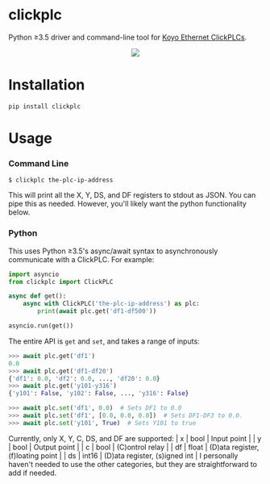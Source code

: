 clickplc
========

Python ≥3.5 driver and command-line tool for [Koyo Ethernet ClickPLCs](https://www.automationdirect.com/adc/Overview/Catalog/Programmable_Controllers/CLICK_Series_PLCs_(Stackable_Micro_Brick)).

<p align="center">
  <img src="https://www.automationdirect.com/microsites/clickplcs/images/expandedclick.jpg" />
</p>

Installation
============

```
pip install clickplc
```

Usage
=====

### Command Line

```
$ clickplc the-plc-ip-address
```

This will print all the X, Y, DS, and DF registers to stdout as JSON. You can pipe
this as needed. However, you'll likely want the python functionality below.

### Python

This uses Python ≥3.5's async/await syntax to asynchronously communicate with
a ClickPLC. For example:

```python
import asyncio
from clickplc import ClickPLC

async def get():
    async with ClickPLC('the-plc-ip-address') as plc:
        print(await plc.get('df1-df500'))

asyncio.run(get())
```

The entire API is `get` and `set`, and takes a range of inputs:

```python
>>> await plc.get('df1')
0.0
>>> await plc.get('df1-df20')
{'df1': 0.0, 'df2': 0.0, ..., 'df20': 0.0}
>>> await plc.get('y101-y316')
{'y101': False, 'y102': False, ..., 'y316': False}

>>> await plc.set('df1', 0.0)  # Sets DF1 to 0.0
>>> await plc.set('df1', [0.0, 0.0, 0.0])  # Sets DF1-DF3 to 0.0.
>>> await plc.set('y101', True)  # Sets Y101 to true
```

Currently, only X, Y, C, DS, and DF are supported:
| x | bool | Input point |
| y | bool | Output point |
| c | bool | (C)ontrol relay |
| df | float | (D)ata register, (f)loating point |
| ds | int16 | (D)ata register, (s)igned int |
I personally haven't needed to use the other categories, but they are
straightforward to add if needed.
